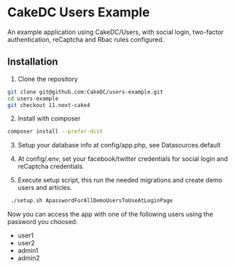 # CakeDC Users Example

An example application using CakeDC/Users, with social login,
two-factor authentication, reCaptcha and Rbac rules configured.

## Installation

1. Clone the repository
```bash
git clone git@github.com:CakeDC/users-example.git
cd users-example
git checkout 11.next-cake4
```

2. Install with composer
```bash
composer install --prefer-dist
```

3. Setup your database info at config/app.php, see Datasources.default

4. At config/.env, set your facebook/twitter credentials for social login
and reCaptcha credentials.

5. Execute setup script, this run the needed migrations and create demo users and articles.

```bash
 ./setup.sh ApasswordForAllDemoUsersToUseAtLoginPage
```

Now you can access the app with one of the following users using the password you choosed:

- user1
- user2
- admin1
- admin2

